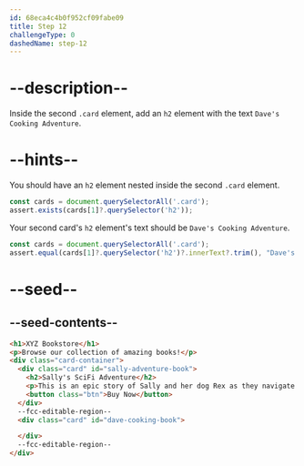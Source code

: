 ```yaml
---
id: 68eca4c4b0f952cf09fabe09
title: Step 12
challengeType: 0
dashedName: step-12
---
```


# --description--

Inside the second `.card` element, add an `h2` element with the text `Dave's Cooking Adventure`.

# --hints--

You should have an `h2` element nested inside the second `.card` element.

```js
const cards = document.querySelectorAll('.card');
assert.exists(cards[1]?.querySelector('h2'));
```

Your second card's `h2` element's text should be `Dave's Cooking Adventure`.

```js
const cards = document.querySelectorAll('.card');
assert.equal(cards[1]?.querySelector('h2')?.innerText?.trim(), "Dave's Cooking Adventure");
```

# --seed--

## --seed-contents--

```html
<h1>XYZ Bookstore</h1>
<p>Browse our collection of amazing books!</p>
<div class="card-container">
  <div class="card" id="sally-adventure-book">
    <h2>Sally's SciFi Adventure</h2>
    <p>This is an epic story of Sally and her dog Rex as they navigate through other worlds.</p>
    <button class="btn">Buy Now</button>
  </div>
  --fcc-editable-region--
  <div class="card" id="dave-cooking-book">

  </div>
  --fcc-editable-region--
</div>
```
